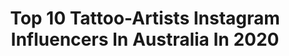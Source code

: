 ---
title: Top 10 Tattoo-Artists Instagram Influencers In Australia In 2020
description: >-
  Find top tattoo-artists Instagram influencers in Australia in 2020. Most popular hashtags: #tattoo #blackandgrey #portrait #tattoos.
platform: Instagram
profiles:
  - username: "chantellethongtattoos"
    fullname: >-
      Chantelle Thong
    location: "Australia"
    followers: 58528
    engagement: 394
    commentsToLikes: 0.029872
    avatar: "https://scontent-ams4-1.cdninstagram.com/v/t51.2885-19/s320x320/72781242_528371067960505_2628843108426579968_n.jpg?_nc_ht=scontent-ams4-1.cdninstagram.com&_nc_ohc=WwF74bNmHrgAX9fQxZz&oh=ec017c49cb4d356628a40a00839d9381&oe=5E86E086"
    verified: false
    hashtags: "#bradpitt, #tomhanksdrawing, #drake, #drakeportrait"
  - username: "tessemilytattoos"
    fullname: >-
      ☼ Perth WA
    location: "Australia"
    followers: 10362
    engagement: 791
    commentsToLikes: 0.049218
    avatar: "https://instagram.fsgn3-1.fna.fbcdn.net/v/t51.2885-19/s320x320/69350147_680070362488158_307875371880022016_n.jpg?_nc_ht=instagram.fsgn3-1.fna.fbcdn.net&_nc_ohc=1iCGVBi_T2YAX8PAarR&oh=dc471ae6b1cfd733231fbcba9e331cf9&oe=5E92BA56"
    verified: false
    hashtags: "#kidscolouringpages, #isolation, #woody, #aladdin"
  - username: "fuhrichtattoo"
    fullname: >-
      Henrique Fuhrich
    location: "Australia"
    followers: 6146
    engagement: 571
    commentsToLikes: 0.052587
    avatar: "https://instagram.ftpe5-1.fna.fbcdn.net/v/t51.2885-19/s320x320/66093447_2366234276998734_5055021592216600576_n.jpg?_nc_ht=instagram.ftpe5-1.fna.fbcdn.net&_nc_ohc=JoCUP3aLoSsAX_dGEHq&oh=61dcbec74c59df5b1e459f2c0fc5d3fe&oe=5EA4A5DD"
    verified: false
    hashtags: "#smalltattoo, #deertattoos, #tatuagem, #blackwork"
  - username: "callyjoart"
    fullname: >-
      Cally-Jo
    location: "Australia"
    followers: 254224
    engagement: 144
    commentsToLikes: 0.011229
    avatar: "https://scontent-bos3-1.cdninstagram.com/v/t51.2885-19/s150x150/91577653_151821292805713_4701258368839319552_n.jpg?_nc_ht=scontent-bos3-1.cdninstagram.com&_nc_ohc=uekdrySvUSYAX8kBvsW&oh=e3490017982e398a625b6dadbe5bb697&oe=5EBA4A49"
    verified: true
    hashtags: "#sydney, #stayhome, #ipadproart, #ipaddrawing"
  - username: "suziemcintosh"
    fullname: >-
      Suzie Mcintosh
    location: "Australia"
    followers: 43739
    engagement: 106
    commentsToLikes: 0.088377
    avatar: "https://scontent-lhr8-1.cdninstagram.com/v/t51.2885-19/s320x320/80369526_484722338747249_5995031092535492608_n.jpg?_nc_ht=scontent-lhr8-1.cdninstagram.com&_nc_ohc=okNV6mK2b7oAX-rP72H&oh=759774e608b40fa3b36df1e99553b91c&oe=5EBA7652"
    verified: false
    hashtags: "#covid, #naturalbeauty, #worthit, #healedfeathering"
  - username: "jimimay"
    fullname: >-
      JIMI MΛY
    location: "Australia"
    followers: 158368
    engagement: 281
    commentsToLikes: 0.031752
    avatar: "https://scontent-ams4-1.cdninstagram.com/v/t51.2885-19/s320x320/82476240_531165574412067_5424645369608798208_n.jpg?_nc_ht=scontent-ams4-1.cdninstagram.com&_nc_ohc=aBz7PJu0pi8AX8K2zIv&oh=7b0d2ff819884dc5ce3b2d5c76b986dd&oe=5ED60CA3"
    verified: false
    hashtags: "#dinosaurtattoo, #skulltattoo, #ribtattoo, #lockdown"
  - username: "jacksonmay_tattooist"
    fullname: >-
      ℑ A C Ꮶ S Ꮎ N Ṁ A Ꮍ
    location: "Australia"
    followers: 37329
    engagement: 173
    commentsToLikes: 0.037531
    avatar: "https://scontent-ams4-1.cdninstagram.com/v/t51.2885-19/s320x320/65846614_322340221981049_5416696622094483456_n.jpg?_nc_ht=scontent-ams4-1.cdninstagram.com&_nc_ohc=TTZW3gd0Z4MAX-Dan4m&oh=c71bb5a14348646bac5ba21533a2b202&oe=5EBA5C20"
    verified: false
    hashtags: "#repost, #ripkobebryant, #wwe, #kobe"
  - username: "toddbaileytattoo"
    fullname: >-
      𝕿𝖔𝖉𝖉 𝕭𝖆𝖎𝖑𝖊𝖞 𝕿𝖆𝖙𝖙𝖔𝖔
    location: "Australia"
    followers: 118040
    engagement: 12
    commentsToLikes: 0.077183
    avatar: "https://scontent-atl3-1.cdninstagram.com/v/t51.2885-19/s320x320/83992730_1027314297653463_263918271391072256_n.jpg?_nc_ht=scontent-atl3-1.cdninstagram.com&_nc_ohc=Tq7feLfpqhwAX-FjNN7&oh=dfbb3df2f6ddd422162cc400c099cd99&oe=5EB87F86"
    verified: false
    hashtags: "#shiva, #cyborg, #toddbaileytattoo, #sydneyartist"
  - username: "joel_speelman_tattoos"
    fullname: >-
      Forbidden Ink
    location: "Australia"
    followers: 24913
    engagement: 95
    commentsToLikes: 0.035565
    avatar: "https://scontent-ams4-1.cdninstagram.com/v/t51.2885-19/s320x320/26871785_1637628966304913_3593089607413006336_n.jpg?_nc_ht=scontent-ams4-1.cdninstagram.com&_nc_ohc=gPChNxzUCgEAX--K7YH&oh=5713d6f74d91481254764a2b47bf7f4e&oe=5EB8BCDA"
    verified: false
    hashtags: "#skinartmag, #blackandgrey, #tattooculture, #bambi"
  - username: "crisrojasart"
    fullname: >-
      Cris Rojas
    location: "Australia"
    followers: 18035
    engagement: 224
    commentsToLikes: 0.043235
    avatar: "https://scontent-lhr8-1.cdninstagram.com/v/t51.2885-19/s320x320/79379357_2636702906425721_3582715384492457984_n.jpg?_nc_ht=scontent-lhr8-1.cdninstagram.com&_nc_ohc=QbcaR0m4ZP0AX9wK1gz&oh=56c6901a918fd3b2d951563038a5e73b&oe=5EBD19DD"
    verified: false
    hashtags: "#tattooartist, #besttattooartist, #staffy, #perthtattoos"
---
